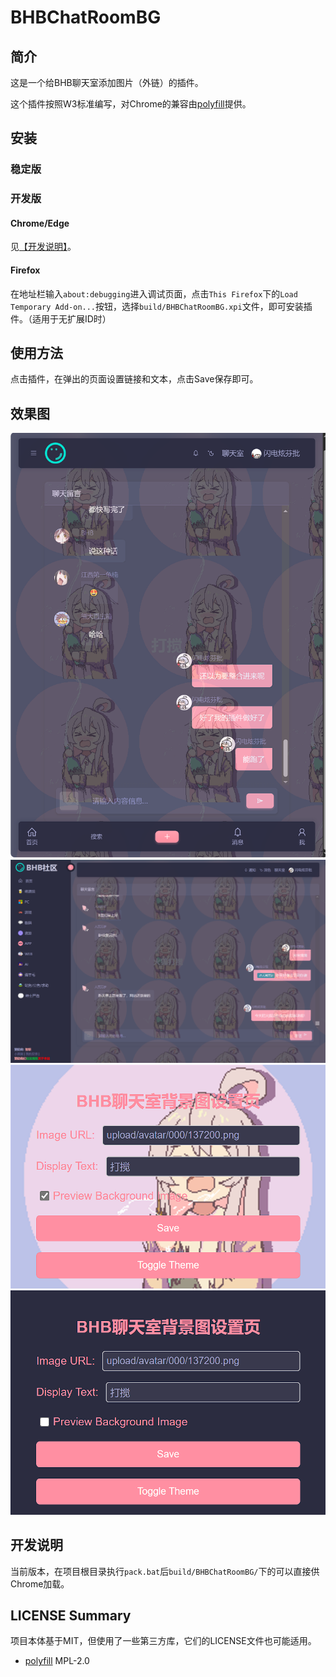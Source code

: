 # BHBChatRoomBG

## 简介

这是一个给BHB聊天室添加图片（外链）的插件。

这个插件按照W3标准编写，对Chrome的兼容由[polyfill](https://github.com/mozilla/webextension-polyfill)提供。

## 安装

### 稳定版


### 开发版

#### Chrome/Edge

见[【开发说明】](#开发说明)。

#### Firefox

在地址栏输入`about:debugging`进入调试页面，点击`This Firefox`下的`Load Temporary Add-on...`按钮，选择`build/BHBChatRoomBG.xpi`文件，即可安装插件。（适用于无扩展ID时）

## 使用方法

点击插件，在弹出的页面设置链接和文本，点击Save保存即可。

## 效果图

![效果图1](docs/运行效果图1.png)
![效果图2](docs/运行效果图2.png)
![效果图3](docs/运行效果图3.png)
![效果图4](docs/运行效果图4.png)

## 开发说明

当前版本，在项目根目录执行`pack.bat`后`build/BHBChatRoomBG/`下的可以直接供Chrome加载。

## LICENSE Summary

项目本体基于MIT，但使用了一些第三方库，它们的LICENSE文件也可能适用。

- [polyfill](https://github.com/mozilla/webextension-polyfill/blob/master/LICENSE) MPL-2.0
